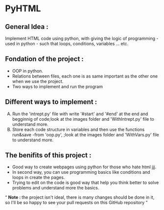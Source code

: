 # PyHTML
<h2>General Idea :</h2>
Implement HTML code using python, with giving the logic of programming - used in python - such that loops, conditions, variables ... etc.  
<h2>Fondation of the project :</h2>
<ul>
    <li>OOP in python.</li>
    <li>Relations between files, each one is as same important as the other one when we use the project.</li>
    <li>Two ways to implement and run the program</li>
</ul>
<h2>Different ways to implement :</h2>
<ol type='A'>
    <li>Run the 'intrept.py' file with write '#start' and '#end' at the end and begginnig of code;look at the images folder and 'WithIntrept.py' file to understand more.</li>
    <li>Store each code structure in variables and then use the functions run&save -from 'oop.py',
    ;look at the images folder and 'WithVars.py' file to understand more.</li>
</ol>
<h2>The benifits of this project :</h2>
<ul>
    <li>Good way to create webpages using python for those who hate html jjj. </li>
    <li>In second way, you can use programming basics like conditions and loops in create the pages.</li>
    <li>Trying to edit on the code is good way that help you think better to solve problems and understand more the basics.</li>
</ul>
<q>
    <b>Note : </b>the project isn't ideal, there is many changes should be done in it, so I'll be so happy to see your pull requests on this GitHub repository
</q>